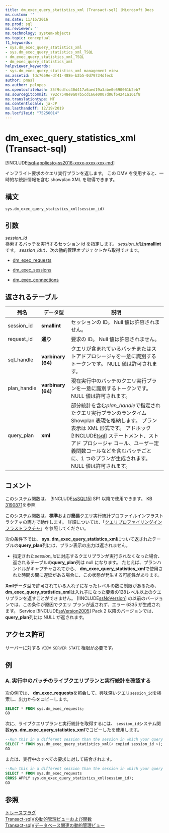 ```yaml
---
title: dm_exec_query_statistics_xml (Transact-sql) |Microsoft Docs
ms.custom: ''
ms.date: 11/16/2016
ms.prod: sql
ms.reviewer: ''
ms.technology: system-objects
ms.topic: conceptual
f1_keywords:
- sys.dm_exec_query_statistics_xml
- sys.dm_exec_query_statistics_xml_TSQL
- dm_exec_query_statistics_xml_TSQL
- dm_exec_query_statistics_xml
helpviewer_keywords:
- sys.dm_exec_query_statistics_xml management view
ms.assetid: fdc7659e-df41-488e-b2b5-0d79734dfecb
author: pmasl
ms.author: pelopes
ms.openlocfilehash: 35f9cdfcc40d417a6aed19a3abe0e590061b2eb7
ms.sourcegitcommit: 792c7548e9a07b5cd166e0007d06f64241a161f8
ms.translationtype: MT
ms.contentlocale: ja-JP
ms.lasthandoff: 12/19/2019
ms.locfileid: "75256014"
---
```

# <a name="sysdm_exec_query_statistics_xml-transact-sql"></a>dm_exec_query_statistics_xml (Transact-sql)
[!INCLUDE[tsql-appliesto-ss2016-xxxx-xxxx-xxx-md](../../includes/tsql-appliesto-ss2016-xxxx-xxxx-xxx-md.md)]

インフライト要求のクエリ実行プランを返します。 この DMV を使用すると、一時的な統計情報を含む showplan XML を取得できます。 

## <a name="syntax"></a>構文

```
sys.dm_exec_query_statistics_xml(session_id)  
``` 

## <a name="arguments"></a>引数 
*session_id*  
 検索するバッチを実行するセッション id を指定します。 *session_id*は**smallint**です。 *session_id*は、次の動的管理オブジェクトから取得できます。  
  
-   [dm_exec_requests](../../relational-databases/system-dynamic-management-views/sys-dm-exec-requests-transact-sql.md)  
  
-   [dm_exec_sessions](../../relational-databases/system-dynamic-management-views/sys-dm-exec-sessions-transact-sql.md)  
  
-   [dm_exec_connections](../../relational-databases/system-dynamic-management-views/sys-dm-exec-connections-transact-sql.md)  

## <a name="table-returned"></a>返されるテーブル

|列名|データ型|説明|  
|-----------------|---------------|-----------------|
|session_id|**smallint**|セッションの ID。 Null 値は許容されません。|
|request_id|**通り**|要求の ID。 Null 値は許容されません。|
|sql_handle|**varbinary (64)**|クエリが含まれているバッチまたはストアドプロシージャを一意に識別するトークンです。 NULL 値は許可されます。|
|plan_handle|**varbinary (64)**|現在実行中のバッチのクエリ実行プランを一意に識別するトークンです。 NULL 値は許可されます。|
|query_plan|**xml**|部分統計を含む*plan_handle*で指定されたクエリ実行プランのランタイム Showplan 表現を格納します。 プラン表示は XML 形式です。 アドホック [!INCLUDE[tsql](../../includes/tsql-md.md)] ステートメント、ストアド プロシージャ コール、ユーザー定義関数コールなどを含むバッチごとに、1 つのプランが生成されます。 NULL 値は許可されます。|

## <a name="remarks"></a>コメント
このシステム関数は、 [!INCLUDE[ssSQL15](../../includes/sssql15-md.md)] SP1 以降で使用できます。 KB [3190871](https://support.microsoft.com/help/3190871)を参照

このシステム関数は、**標準**および**簡易**クエリ実行統計プロファイルインフラストラクチャの両方で動作します。 詳細については、「[クエリプロファイリングインフラストラクチャ](../../relational-databases/performance/query-profiling-infrastructure.md)」を参照してください。  

次の条件下では、 **sys. dm_exec_query_statistics_xml**について返されたテーブルの**query_plan**列には、プラン表示の出力は返されません。  
  
-   指定された*session_id*に対応するクエリプランが実行されなくなった場合、返されるテーブルの**query_plan**列は null になります。 たとえば、プランハンドルがキャプチャされてから、 **dm_exec_query_statistics_xml**で使用された時間の間に遅延がある場合に、この状態が発生する可能性があります。  
    
**Xml**データ型で許可されている入れ子になったレベルの数に制限があるため、 **dm_exec_query_statistics_xml**は入れ子になった要素の128レベル以上のクエリプランを返すことができません。 
  [!INCLUDE[ssNoVersion](../../includes/ssnoversion-md.md)] の以前のバージョンでは、この条件が原因でクエリ プランが返されず、エラー 6335 が生成されます。 Service [!INCLUDE[ssVersion2005](../../includes/ssversion2005-md.md)] Pack 2 以降のバージョンでは、 **query_plan**列には NULL が返されます。   

## <a name="permissions"></a>アクセス許可  
 サーバーに対する `VIEW SERVER STATE` 権限が必要です。  

## <a name="examples"></a>例  
  
### <a name="a-looking-at-live-query-plan-and-execution-statistics-for-a-running-batch"></a>A. 実行中のバッチのライブクエリプランと実行統計を確認する  
 次の例では、 **dm_exec_requests**を照会して、興味深いクエリ`session_id`を検索し、出力からをコピーします。  
  
```sql  
SELECT * FROM sys.dm_exec_requests;  
GO  
```  
  
 次に、ライブクエリプランと実行統計を取得するには、 `session_id`システム関数**sys. dm_exec_query_statistics_xml**でコピーしたを使用します。  
  
```sql  
--Run this in a different session than the session in which your query is running.
SELECT * FROM sys.dm_exec_query_statistics_xml(< copied session_id >);  
GO  
```   

 または、実行中のすべての要求に対して結合されます。  
  
```sql  
--Run this in a different session than the session in which your query is running.
SELECT * FROM sys.dm_exec_requests
CROSS APPLY sys.dm_exec_query_statistics_xml(session_id);  
GO  
```   
  
## <a name="see-also"></a>参照
  [トレースフラグ](../../t-sql/database-console-commands/dbcc-traceon-trace-flags-transact-sql.md)  
 [Transact-sql&#41;&#40;の動的管理ビューおよび関数](~/relational-databases/system-dynamic-management-views/system-dynamic-management-views.md)   
 [Transact-sql&#41;&#40;データベース関連の動的管理ビュー](../../relational-databases/system-dynamic-management-views/database-related-dynamic-management-views-transact-sql.md)  

